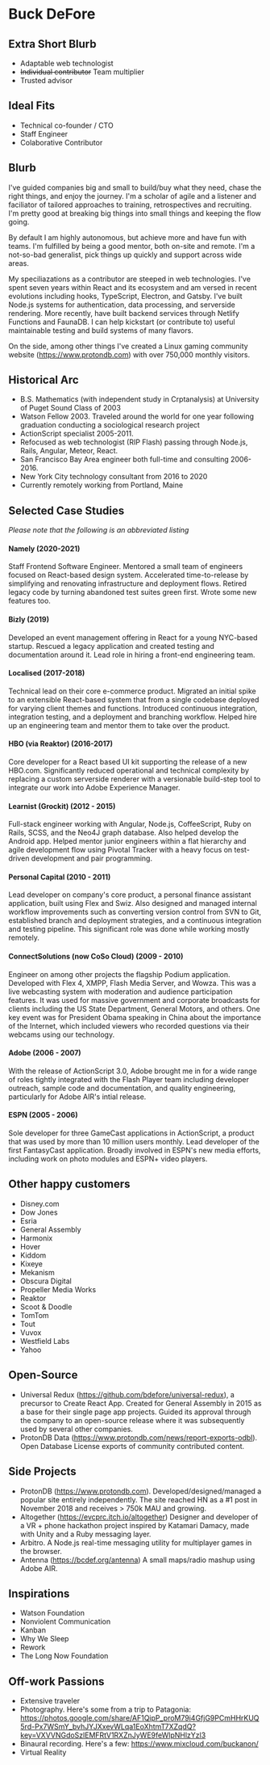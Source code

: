 # Buck DeFore


## Extra Short Blurb

- Adaptable web technologist
- ~~Individual contributor~~ Team multiplier
- Trusted advisor


## Ideal Fits

- Technical co-founder / CTO
- Staff Engineer
- Colaborative Contributor


## Blurb

I've guided companies big and small to build/buy what they need, chase the right things, and enjoy the journey. I'm a scholar of agile and a listener and faciliator of tailored approaches to training, retrospectives and recruiting. I'm pretty good at breaking big things into small things and keeping the flow going.

By default I am highly autonomous, but achieve more and have fun with teams. I'm fulfilled by being a good mentor, both on-site and remote. I'm a not-so-bad generalist, pick things up quickly and support across wide areas.

My speciliazations as a contributor are steeped in web technologies. I've spent seven years within React and its ecosystem and am versed in recent evolutions including hooks, TypeScript, Electron, and Gatsby. I've built Node.js systems for authentication, data processing, and serverside rendering. More recently, have built backend services through Netlify Functions and FaunaDB. I can help kickstart (or contribute to) useful maintainable testing and build systems of many flavors.

On the side, among other things I've created a Linux gaming community website (https://www.protondb.com) with over 750,000 monthly visitors.


## Historical Arc

- B.S. Mathematics (with independent study in Crptanalysis) at University of Puget Sound Class of 2003
- Watson Fellow 2003. Traveled around the world for one year following graduation conducting a sociological research project
- ActionScript specialist 2005-2011.
- Refocused as web technologist (RIP Flash) passing through Node.js, Rails, Angular, Meteor, React.
- San Francisco Bay Area engineer both full-time and consulting 2006-2016.
- New York City technology consultant from 2016 to 2020
- Currently remotely working from Portland, Maine


## Selected Case Studies

_Please note that the following is an abbreviated listing_

#### Namely (2020-2021)

Staff Frontend Software Engineer. Mentored a small team of engineers focused on React-based design system. Accelerated time-to-release by simplifying and renovating infrastructure and deployment flows. Retired legacy code by turning abandoned test suites green first. Wrote some new features too.


#### Bizly (2019)

Developed an event management offering in React for a young NYC-based startup. Rescued a legacy application and created testing and documentation around it. Lead role in hiring a front-end engineering team.


#### Localised (2017-2018)

Technical lead on their core e-commerce product. Migrated an initial spike to an extensible React-based system that from a single codebase deployed for varying client themes and functions. Introduced continuous integration, integration testing, and a deployment and branching workflow. Helped hire up an engineering team and mentor them to take over the product.


#### HBO (via Reaktor) (2016-2017)
 
Core developer for a React based UI kit supporting the release of a new HBO.com. Significantly reduced operational and technical complexity by replacing a custom serverside renderer with a versionable build-step tool to integrate our work into Adobe Experience Manager.


#### Learnist (Grockit) (2012 - 2015)

Full-stack engineer working with Angular, Node.js, CoffeeScript, Ruby on Rails, SCSS, and the Neo4J graph database. Also helped develop the Android app. Helped mentor junior engineers within a flat hierarchy and agile development flow using Pivotal Tracker with a heavy focus on test-driven development and pair programming.


#### Personal Capital (2010 - 2011)

Lead developer on company's core product, a personal finance assistant application, built using Flex and Swiz. Also designed and managed internal workflow improvements such as converting version control from SVN to Git, established branch and deployment strategies, and a continuous integration and testing pipeline. This significant role was done while working mostly remotely.


#### ConnectSolutions (now CoSo Cloud) (2009 - 2010)

Engineer on among other projects the flagship Podium application. Developed with Flex 4, XMPP, Flash Media Server, and Wowza. This was a live webcasting system with moderation and audience participation features. It was used for massive government and corporate broadcasts for clients including the US State Department, General Motors, and others. One key event was for President Obama speaking in China about the importance of the Internet, which included viewers who recorded questions via their webcams using our technology.


#### Adobe (2006 - 2007)

With the release of ActionScript 3.0, Adobe brought me in for a wide range of roles tightly integrated with the Flash Player team including developer outreach, sample code and documentation, and quality engineering, particularly for Adobe AIR's intial release.


#### ESPN (2005 - 2006)

Sole developer for three GameCast applications in ActionScript, a product that was used by more than 10 million users monthly. Lead developer of the first FantasyCast application. Broadly involved in ESPN's new media efforts, including work on photo modules and ESPN+ video players.


## Other happy customers

- Disney.com
- Dow Jones
- Esria
- General Assembly
- Harmonix
- Hover
- Kiddom
- Kixeye
- Mekanism
- Obscura Digital
- Propeller Media Works
- Reaktor
- Scoot & Doodle
- TomTom
- Tout
- Vuvox
- Westfield Labs
- Yahoo


## Open-Source

- Universal Redux (https://github.com/bdefore/universal-redux), a precursor to Create React App. Created for General Assembly in 2015 as a base for their single page app projects. Guided its approval through the company to an open-source release where it was subsequently used by several other companies.
- ProtonDB Data (https://www.protondb.com/news/report-exports-odbl). Open Database License exports of community contributed content.


## Side Projects

- ProtonDB (https://www.protondb.com). Developed/designed/managed a popular site entirely independently. The site reached HN as a #1 post in November 2018 and receives > 750k MAU and growing.
- Altogether (https://evcprc.itch.io/altogether) Designer and developer of a VR + phone hackathon project inspired by Katamari Damacy, made with Unity and a Ruby messaging layer.
- Arbitro. A Node.js real-time messaging utility for multiplayer games in the browser.
- Antenna (https://bcdef.org/antenna) A small maps/radio mashup using Adobe AIR.


## Inspirations

- Watson Foundation
- Nonviolent Communication
- Kanban
- Why We Sleep
- Rework
- The Long Now Foundation


## Off-work Passions

- Extensive traveler
- Photography. Here's some from a trip to Patagonia: https://photos.google.com/share/AF1QipP_proM79i4GfjG9PCmHHrKUQ5rd-Px7WSmY_bvhJYJXxevWLqa1EoXhtmT7XZqdQ?key=VXVVNGdoSzlEMFRtV1RXZnJyWE9feWlpNHlzYzl3
- Binaural recording. Here's a few: https://www.mixcloud.com/buckanon/
- Virtual Reality
